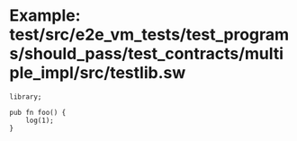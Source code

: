 # Example: test/src/e2e_vm_tests/test_programs/should_pass/test_contracts/multiple_impl/src/testlib.sw

```sway
library;

pub fn foo() {
    log(1);
}

```
